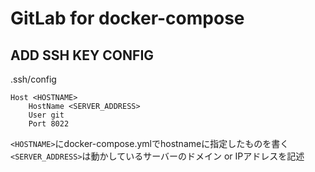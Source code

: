 # GitLab for docker-compose

## ADD SSH KEY CONFIG

.ssh/config

```
Host <HOSTNAME>
    HostName <SERVER_ADDRESS>
    User git
    Port 8022
```

`<HOSTNAME>`にdocker-compose.ymlでhostnameに指定したものを書く  
`<SERVER_ADDRESS>`は動かしているサーバーのドメイン or IPアドレスを記述

